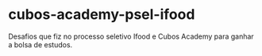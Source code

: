 # cubos-academy-psel-ifood

Desafios que fiz no processo seletivo Ifood e Cubos Academy para ganhar a bolsa de estudos.
